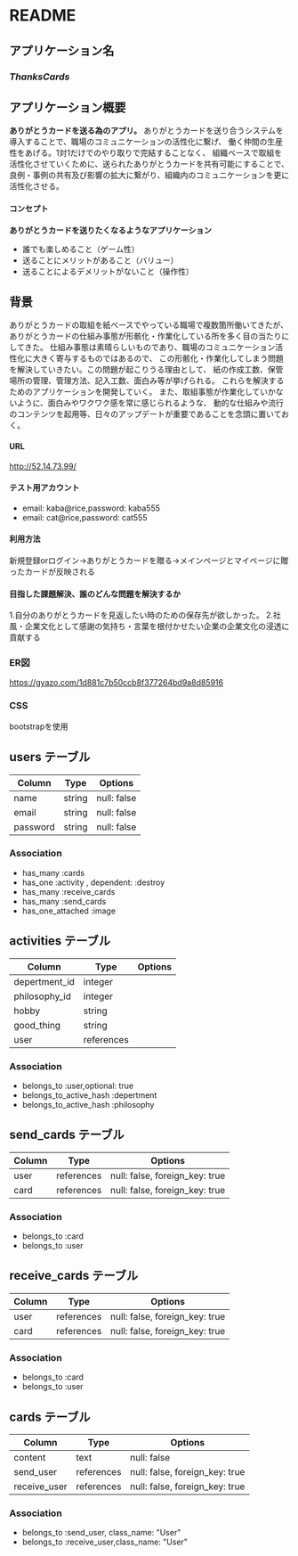 # README


## アプリケーション名
### ***ThanksCards***

## アプリケーション概要	
**ありがとうカードを送る為のアプリ。** 
ありがとうカードを送り合うシステムを導入することで、職場のコミュニケーションの活性化に繋げ、
働く仲間の生産性をあげる。1対1だけでのやり取りで完結することなく、
組織ベースで取組を活性化させていくために、送られたありがとうカードを共有可能にすることで、
良例・事例の共有及び影響の拡大に繋がり、組織内のコミュニケーションを更に活性化させる。

#### コンセプト
**ありがとうカードを送りたくなるようなアプリケーション**
- 誰でも楽しめること（ゲーム性）
- 送ることにメリットがあること（バリュー）
- 送ることによるデメリットがないこと（操作性）

## 背景
ありがとうカードの取組を紙ベースでやっている職場で複数箇所働いてきたが、
ありがとうカードの仕組み事態が形骸化・作業化している所を多く目の当たりにしてきた。
仕組み事態は素晴らしいものであり、職場のコミュニケーション活性化に大きく寄与するものではあるので、
この形骸化・作業化してしまう問題を解決していきたい。この問題が起こりうる理由として、
紙の作成工数、保管場所の管理、管理方法、記入工数、面白み等が挙げられる。
これらを解決するためのアプリケーションを開発していく。
また、取組事態が作業化していかないように、面白みやワクワク感を常に感じられるような、
動的な仕組みや流行のコンテンツを起用等、日々のアップデートが重要であることを念頭に置いておく。


#### URL	
http://52.14.73.99/

#### テスト用アカウント	 
- email: kaba@rice,password: kaba555
- email: cat@rice,password: cat555

#### 利用方法	 
新規登録orログイン→ありがとうカードを贈る→メインページとマイページに贈ったカードが反映される

#### 目指した課題解決、誰のどんな問題を解決するか	
1.自分のありがとうカードを見返したい時のための保存先が欲しかった。
2.社風・企業文化として感謝の気持ち・言葉を根付かせたい企業の企業文化の浸透に貢献する

### ER図
https://gyazo.com/1d881c7b50ccb8f377264bd9a8d85916

### CSS
bootstrapを使用



## users テーブル


| Column   | Type   | Options     |
| -------- | ------ | ----------- |
| name     | string | null: false |
| email    | string | null: false |
| password | string | null: false |

### Association

- has_many :cards
- has_one :activity , dependent: :destroy
- has_many :receive_cards
- has_many :send_cards
- has_one_attached :image

## activities テーブル

| Column        | Type       | Options | 
| ------------- | ---------- | ------- | 
| depertment_id | integer    |         | 
| philosophy_id | integer    |         | 
| hobby         | string     |         | 
| good_thing    | string     |         | 
| user          | references |         | 
### Association

- belongs_to :user,optional: true
- belongs_to_active_hash :depertment
- belongs_to_active_hash :philosophy

## send_cards テーブル

| Column | Type       | Options                        |
| ------ | ---------- | ------------------------------ |
| user   | references | null: false, foreign_key: true |
| card   | references | null: false, foreign_key: true |

### Association

- belongs_to :card
- belongs_to :user

## receive_cards テーブル

| Column | Type       | Options                        |
| ------ | ---------- | ------------------------------ |
| user   | references | null: false, foreign_key: true |
| card   | references | null: false, foreign_key: true |

### Association

- belongs_to :card
- belongs_to :user

## cards テーブル

| Column       | Type       | Options                        | 
| ------------ | ---------- | ------------------------------ | 
| content      | text       | null: false                    | 
| send_user    | references | null: false, foreign_key: true | 
| receive_user | references | null: false, foreign_key: true | 
### Association

- belongs_to :send_user, class_name: "User"
- belongs_to :receive_user,class_name: "User"